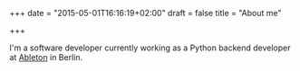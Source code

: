 +++
date = "2015-05-01T16:16:19+02:00"
draft = false
title = "About me"

+++

I'm a software developer currently working as a Python backend developer at [Ableton](https://www.ableton.com/) in Berlin.
